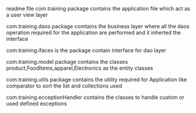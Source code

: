 readme file
com.training package contains the application file which act as a user view layer

com.training.daos package comtains the business layer where all the daos operation required for the application are performed and it inherted the interface

com.training.ifaces is the package contain interface for dao layer

com.training.model package contains the classes product,FoodItems,apparel,Electronics as the entity classes

com.training.utils package contains the utility required for Application like comparator to sort the list and collections used

com.training.ecceptionHandler contains the classes to handle custom or used defined exceptions
